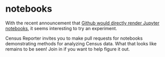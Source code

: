 # notebooks

With the recent announcement that [Github would directly render Jupyter notebooks](http://blog.jupyter.org/2015/05/07/rendering-notebooks-on-github/), 
it seems interesting to try an experiment.

Census Reporter invites you to make pull requests for notebooks demonstrating methods for analyzing Census data. 
What that looks like remains to be seen! Join in if you want to help figure it out.
